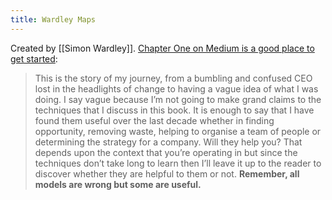 ```yaml
---
title: Wardley Maps
---
```


Created by [[Simon Wardley]]. [Chapter One on Medium is a good place to get started](https://medium.com/wardleymaps/on-being-lost-2ef5f05eb1ec):

> This is the story of my journey, from a bumbling and confused CEO lost in the headlights of change to having a vague idea of what I was doing. I say vague because I’m not going to make grand claims to the techniques that I discuss in this book. It is enough to say that I have found them useful over the last decade whether in finding opportunity, removing waste, helping to organise a team of people or determining the strategy for a company. Will they help you? That depends upon the context that you’re operating in but since the techniques don’t take long to learn then I’ll leave it up to the reader to discover whether they are helpful to them or not. **Remember, all models are wrong but some are useful.**